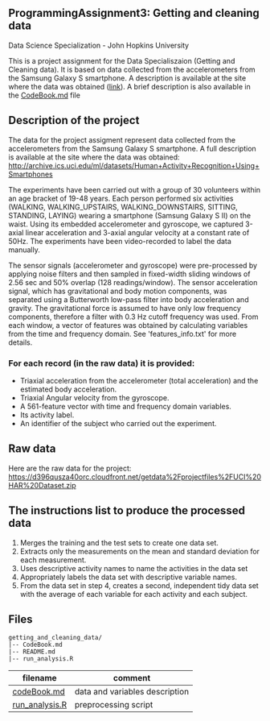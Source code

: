 
ProgrammingAssignment3: Getting and cleaning data
----
Data Science Specialization - John Hopkins University

This is a project assignment for the Data Specialiszaion (Getting and Cleaning data). It is based on data collected from the accelerometers from the Samsung Galaxy S smartphone. A  description is available at the site where the data was obtained ([link](http://archive.ics.uci.edu/ml/datasets/Human+Activity+Recognition+Using+Smartphones)). A brief description is also available in the [CodeBook.md](./CodeBook.md) file


## Description of the project
The data for the project assigment represent data collected from the accelerometers from the Samsung Galaxy S smartphone. A full description is available at the site where the data was obtained:
http://archive.ics.uci.edu/ml/datasets/Human+Activity+Recognition+Using+Smartphones

The experiments have been carried out with a group of 30 volunteers within an age bracket of 19-48 years. Each person performed six activities (WALKING, WALKING_UPSTAIRS, WALKING_DOWNSTAIRS, SITTING, STANDING, LAYING) wearing a smartphone (Samsung Galaxy S II) on the waist. Using its embedded accelerometer and gyroscope, we captured 3-axial linear acceleration and 3-axial angular velocity at a constant rate of 50Hz. The experiments have been video-recorded to label the data manually. 

The sensor signals (accelerometer and gyroscope) were pre-processed by applying noise filters and then sampled in fixed-width sliding windows of 2.56 sec and 50% overlap (128 readings/window). The sensor acceleration signal, which has gravitational and body motion components, was separated using a Butterworth low-pass filter into body acceleration and gravity. The gravitational force is assumed to have only low frequency components, therefore a filter with 0.3 Hz cutoff frequency was used. From each window, a vector of features was obtained by calculating variables from the time and frequency domain. See 'features_info.txt' for more details. 

### For each record (in the raw data) it is provided:

- Triaxial acceleration from the accelerometer (total acceleration) and the estimated body acceleration.
- Triaxial Angular velocity from the gyroscope. 
- A 561-feature vector with time and frequency domain variables. 
- Its activity label. 
- An identifier of the subject who carried out the experiment.

## Raw data
Here are the raw data for the project:
https://d396qusza40orc.cloudfront.net/getdata%2Fprojectfiles%2FUCI%20HAR%20Dataset.zip
 

## The instructions list to produce the processed data
1. Merges the training and the test sets to create one data set.
2. Extracts only the measurements on the mean and standard deviation for each measurement.
3. Uses descriptive activity names to name the activities in the data set
4. Appropriately labels the data set with descriptive variable names.
5. From the data set in step 4, creates a second, independent tidy data set with the average of each variable for each activity and each subject.

## Files
```
getting_and_cleaning_data/
|-- CodeBook.md
|-- README.md
|-- run_analysis.R
```
| filename| comment | 
| --- | --- |
| [codeBook.md](./codeBook.md)| data and variables description | 
| [run_analysis.R](./run_analysis.R) | preprocessing script | 
